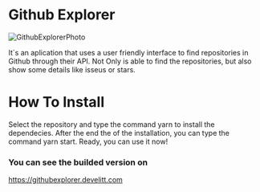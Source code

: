<h1> Github Explorer </h1> 

<img src="https://arquivos-gobarber.s3.eu-west-2.amazonaws.com/Screenshot+from+2020-08-16+01-50-47.png" alt="GithubExplorerPhoto" />

It´s an aplication that uses a user friendly interface to find repositories in Github through their API. Not Only is able to find the repositories, but also show some details like isseus or stars.

<h1> How To Install </h1>

Select the repository and type the command yarn to install the dependecies. After the end the of the installation, you can type the command yarn start. Ready, you can use it now!

<h3> You can see the builded version on </h3>

https://githubexplorer.develitt.com
